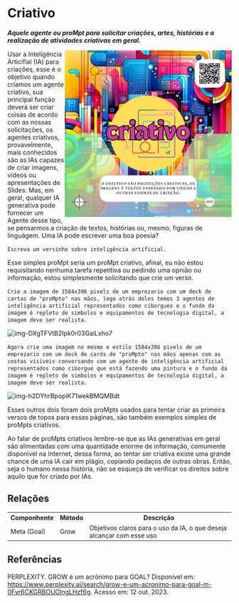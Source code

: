 # Criativo
***Aquele agente ou proMpt para solicitar criações, artes, histórias e a realização de atividades criativas em geral.***

 <img src="imagens/cards/003.png" align="right" width="375" height="375">

Usar a Inteligência Articifial (IA) para criações, esse é o objetivo quando criamos um agente criativo, sua principal função deverá ser criar coisas de acordo com as nossas solicitações, os agentes criativos, provavelmente, mais conhecidos são as IAs capazes de criar imagens, vídeos ou apresentações de Slides. Mas, em geral, qualquer IA generativa pode fornecer um Agente desse tipo, se pensarmos a criação de textos, histórias ou, mesmo, figuras de linguágem.
Uma IA pode escrever uma boa poesia?
```
Escreva um versinho sobre inteligência artificial.
```
Esse simples proMpt seria um proMpt criativo, afinal, eu não estou requisitando nenhuma tarefa repetitiva ou pedindo uma opnião ou informação, estou simplesmente solicitando que crie um verso.
```
Crie a imagem de 1584x396 pixels de um emprezario com um deck de cartas de "proMpto" nas mãos, logo atrás deles temos 3 agentes de inteligência artificial representados como ciborgues e o fundo da imagem é repleto de simbolos e equipamentos de tecnologia digital, a imagem deve ser realista.
```
![img-DXgTFVtB2Ipk0r03GaiLxho7](https://github.com/user-attachments/assets/ea10974c-3df9-4026-9e8d-4d47a197331c)

```
Agora crie uma imagem no mesmo e estilo 1584x396 pixels de um emprezario com um deck de cards de "proMpto" nas mãos apenas com as costas visíveis conversando com um agente de inteligência artificial representados como ciborgue que está fazendo uma pintura e o fundo da imagem é repleto de simbolos e equipamentos de tecnologia digital, a imagem deve ser realista.
```
![img-h2DYhrBpopiK71wekBMQMBdt](https://github.com/user-attachments/assets/51120b9f-4368-45c5-9af7-83cdbbeb5f31)

Esses outros dois foram dois proMpts usados para tentar criar as primeira versos de topos para essas páginas, são também exemplos simples de proMpts criativos.

Ao falar de proMpts criativos lembre-se que as IAs generativas em geral são alimentadas com uma quantidade enorme de informação, comumente disponível na Internet, dessa forma, ao tentar ser criativa existe uma grande chance de uma IA cair em plágio, copiando pedaços de outras obras. Então, seja o humano nessa história, não se esqueça de verificar os direitos sobre aquilo que for criado por IAs.
## Relações
<table>
<tr>
  <th>Componhente</th>	<th>Método</th>	<th>Descrição</th>
</tr>
<tr>
  <td>Meta (Goal)</td><td>Grow</td><td>	Objetivos claros para o uso da IA, o que deseja alcançar com esse uso</td>
</tr>
</table>

## Referências

PERPLEXITY. GROW é um acrônimo para GOAL? Disponível em: https://www.perplexity.ai/search/grow-e-um-acronimo-para-goal-m-0Fvr6CKGRBOUOlngLHzf6g. Acesso em: 12 out. 2023.
